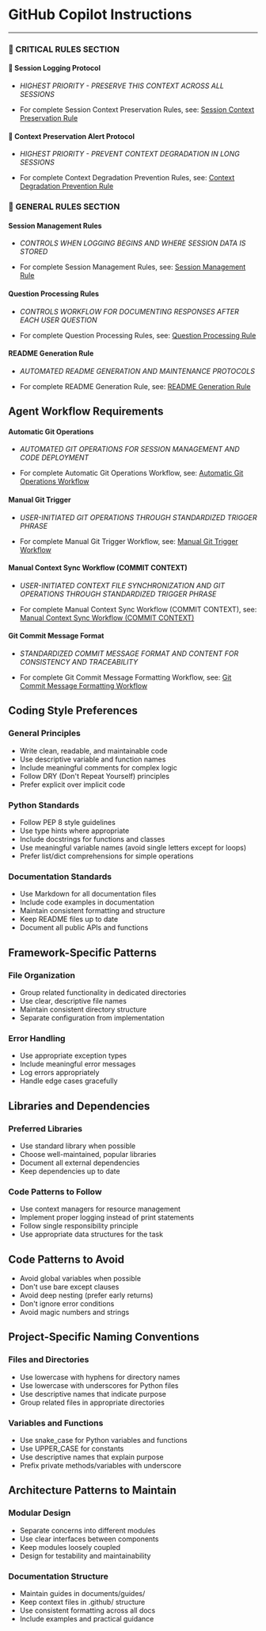 # GitHub Copilot Instructions

---
### 🔴 CRITICAL RULES SECTION

#### 🔴 Session Logging Protocol
- *HIGHEST PRIORITY - PRESERVE THIS CONTEXT ACROSS ALL SESSIONS*

- For complete Session Context Preservation Rules, see: [Session Context Preservation Rule](./instructions/core-protocols/session-context-preservation-rule.md)

#### 🔴 Context Preservation Alert Protocol
- *HIGHEST PRIORITY - PREVENT CONTEXT DEGRADATION IN LONG SESSIONS*

- For complete Context Degradation Prevention Rules, see: [Context Degradation Prevention Rule](./instructions/core-protocols/context-degradation-prevention-rule.md)

### 🔴 GENERAL RULES SECTION

#### Session Management Rules
- *CONTROLS WHEN LOGGING BEGINS AND WHERE SESSION DATA IS STORED*

- For complete Session Management Rules, see: [Session Management Rule](./instructions/core-protocols/session-management-rule.md)

#### Question Processing Rules
- *CONTROLS WORKFLOW FOR DOCUMENTING RESPONSES AFTER EACH USER QUESTION*

- For complete Question Processing Rules, see: [Question Processing Rule](./instructions/rules/question-processing-rule.md)

#### README Generation Rule
- *AUTOMATED README GENERATION AND MAINTENANCE PROTOCOLS*

- For complete README Generation Rule, see: [README Generation Rule](./instructions/rules/readme-generation-rule.md)


## Agent Workflow Requirements

#### Automatic Git Operations
- *AUTOMATED GIT OPERATIONS FOR SESSION MANAGEMENT AND CODE DEPLOYMENT*

- For complete Automatic Git Operations Workflow, see: [Automatic Git Operations Workflow](./instructions/workflows/automatic-git-operations.md)

#### Manual Git Trigger
- *USER-INITIATED GIT OPERATIONS THROUGH STANDARDIZED TRIGGER PHRASE*

- For complete Manual Git Trigger Workflow, see: [Manual Git Trigger Workflow](./instructions/workflows/manual-git-trigger.md)

#### Manual Context Sync Workflow (COMMIT CONTEXT)
- *USER-INITIATED CONTEXT FILE SYNCHRONIZATION AND GIT OPERATIONS THROUGH STANDARDIZED TRIGGER PHRASE*

- For complete Manual Context Sync Workflow (COMMIT CONTEXT), see: [Manual Context Sync Workflow (COMMIT CONTEXT)](./instructions/workflows/manual-context-sync.md)

#### Git Commit Message Format
- *STANDARDIZED COMMIT MESSAGE FORMAT AND CONTENT FOR CONSISTENCY AND TRACEABILITY*

- For complete Git Commit Message Formatting Workflow, see: [Git Commit Message Formatting Workflow](./instructions/workflows/git-commit-message-format.md)

## Coding Style Preferences

### General Principles
- Write clean, readable, and maintainable code
- Use descriptive variable and function names
- Include meaningful comments for complex logic
- Follow DRY (Don't Repeat Yourself) principles
- Prefer explicit over implicit code

### Python Standards
- Follow PEP 8 style guidelines
- Use type hints where appropriate
- Include docstrings for functions and classes
- Use meaningful variable names (avoid single letters except for loops)
- Prefer list/dict comprehensions for simple operations

### Documentation Standards
- Use Markdown for all documentation files
- Include code examples in documentation
- Maintain consistent formatting and structure
- Keep README files up to date
- Document all public APIs and functions

## Framework-Specific Patterns

### File Organization
- Group related functionality in dedicated directories
- Use clear, descriptive file names
- Maintain consistent directory structure
- Separate configuration from implementation

### Error Handling
- Use appropriate exception types
- Include meaningful error messages
- Log errors appropriately
- Handle edge cases gracefully

## Libraries and Dependencies

### Preferred Libraries
- Use standard library when possible
- Choose well-maintained, popular libraries
- Document all external dependencies
- Keep dependencies up to date

### Code Patterns to Follow
- Use context managers for resource management
- Implement proper logging instead of print statements
- Follow single responsibility principle
- Use appropriate data structures for the task

## Code Patterns to Avoid
- Avoid global variables when possible
- Don't use bare except clauses
- Avoid deep nesting (prefer early returns)
- Don't ignore error conditions
- Avoid magic numbers and strings

## Project-Specific Naming Conventions

### Files and Directories
- Use lowercase with hyphens for directory names
- Use lowercase with underscores for Python files
- Use descriptive names that indicate purpose
- Group related files in appropriate directories

### Variables and Functions
- Use snake_case for Python variables and functions
- Use UPPER_CASE for constants
- Use descriptive names that explain purpose
- Prefix private methods/variables with underscore

## Architecture Patterns to Maintain

### Modular Design
- Separate concerns into different modules
- Use clear interfaces between components
- Keep modules loosely coupled
- Design for testability and maintainability

### Documentation Structure
- Maintain guides in documents/guides/
- Keep context files in .github/ structure
- Use consistent formatting across all docs
- Include examples and practical guidance
